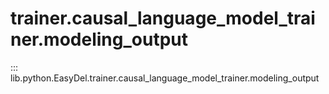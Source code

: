 # trainer.causal_language_model_trainer.modeling_output
::: lib.python.EasyDel.trainer.causal_language_model_trainer.modeling_output